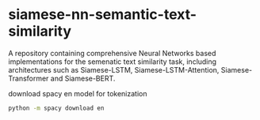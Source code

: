 # siamese-nn-semantic-text-similarity
A repository containing comprehensive Neural Networks based implementations for the semenatic text similarity task, including architectures such as Siamese-LSTM, Siamese-LSTM-Attention, Siamese-Transformer and Siamese-BERT.


download spacy en model for tokenization
```bash
python -m spacy download en
```
